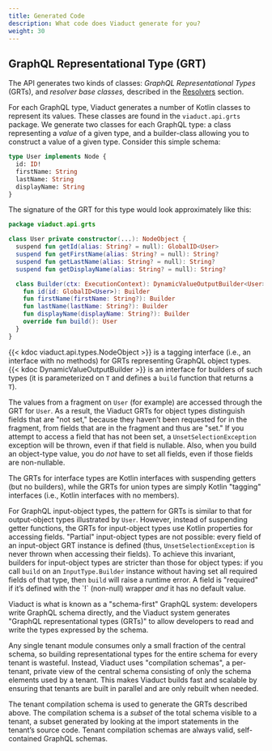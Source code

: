 ```yaml
---
title: Generated Code
description: What code does Viaduct generate for you?
weight: 30
---
```


## GraphQL Representational Type (GRT)

The API generates two kinds of classes: *GraphQL Representational Types* (GRTs), and *resolver base classes,* described in the [Resolvers](/docs/resolvers/) section.

For each GraphQL type, Viaduct generates a number of Kotlin classes to represent its values.  These classes are found in the `viaduct.api.grts` package. We generate two classes for each GraphQL type: a class representing a *value* of a given type, and a builder-class allowing you to construct a value of a given type.  Consider this simple schema:

```graphql
type User implements Node {
  id: ID!
  firstName: String
  lastName: String
  displayName: String
}
```

The signature of the GRT for this type would look approximately like this:

```kotlin
package viaduct.api.grts

class User private constructor(...): NodeObject {
  suspend fun getId(alias: String? = null): GlobalID<User>
  suspend fun getFirstName(alias: String? = null): String?
  suspend fun getLastName(alias: String? = null): String?
  suspend fun getDisplayName(alias: String? = null): String?

  class Builder(ctx: ExecutionContext): DynamicValueOutputBuilder<User> {
    fun id(id: GlobalID<User>): Builder
    fun firstName(firstName: String?): Builder
    fun lastName(lastName: String?): Builder
    fun displayName(displayName: String?): Builder
    override fun build(): User
  }
}
```

{{< kdoc viaduct.api.types.NodeObject >}} is a tagging interface (i.e., an interface with no methods) for GRTs representing GraphQL object types.  {{< kdoc DynamicValueOutputBuilder >}} is an interface for builders of such types (it is parameterized on `T` and defines a `build` function that returns a `T`).

The values from a fragment on `User` (for example) are accessed through the GRT for `User`.  As a result, the Viaduct GRTs for object types distinguish fields that are "not set," because they haven’t been requested for in the fragment, from fields that are in the fragment and thus are "set."  If you attempt to access a field that has not been set, a `UnsetSelectionException` exception will be thrown, even if that field is nullable.  Also, when you build an object-type value, you do *not* have to set all fields, even if those fields are non-nullable.

The GRTs for interface types are Kotlin interfaces with suspending getters (but no builders), while the GRTs for union types are simply Kotlin "tagging" interfaces (i.e., Kotlin interfaces with no members).

For GraphQL input-object types, the pattern for GRTs is similar to that for output-object types illustrated by `User`.  However, instead of suspending getter functions, the GRTs for input-object types use Kotlin properties for accessing fields.  "Partial" input-object types are not possible: every field of an input-object GRT instance is defined (thus, `UnsetSelectionException` is never thrown when accessing their fields).  To achieve this invariant, builders for input-object types are stricter than those for object types: if you call `build` on an `InputType.Builder` instance without having set all required fields of that type, then `build` will raise a runtime error.  A field is "required" if it’s defined with the \`\!\` (non-null) wrapper *and* it has no default value.

Viaduct is what is known as a "schema-first" GraphQL system: developers write GraphQL schema directly, and the Viaduct system generates "GraphQL representational types (GRTs)" to allow developers to read and write the types expressed by the schema.

Any single tenant module consumes only a small fraction of the central schema, so building representational types for the entire schema for every tenant is wasteful. Instead, Viaduct uses "compilation schemas", a per-tenant, private view of the central schema consisting of only the schema elements used by a tenant. This makes Viaduct builds fast and scalable by ensuring that tenants are built in parallel and are only rebuilt when needed.

The tenant compilation schema is used to generate the GRTs described above. The compilation schema is a *subset* of the total schema visible to a tenant, a subset generated by looking at the import statements in the tenant’s source code. Tenant compilation schemas are always valid, self-contained GraphQL schemas.

[//]: # (## Addressing an unresolved GraphQL object type)

[//]: # ()
[//]: # (The algorithm for computing the compilation schema will occasionally miss a needed type, leading to a type-not-found error during compilation.  In these cases you will need to include types used in the fragments in the compilation schema by adding them to your tenant’s explicit\_compilation\_schema\_types.txt file.)

[//]: # ()
[//]: # (If a GraphQL object type is missing, the build will throw an unresolved reference error:)

[//]: # ()
[//]: # (```)

[//]: # (error: unresolved reference: NewType)

[//]: # ()
[//]: # (            import com.example.generated.schema.NewType)

[//]: # ()
[//]: # (             ^)

[//]: # (```)

[//]: # ()
[//]: # (To resolve this, add the field's GraphQL type to your tenant's explicit\_compilation\_schema\_types.txt file and rebuild.)
